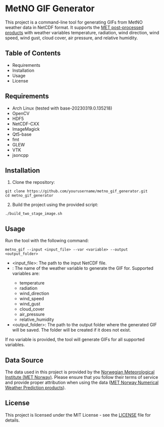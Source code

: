 # MetNO GIF Generator

This project is a command-line tool for generating GIFs from MetNO weather data in NetCDF format.
It supports the [MET post-processed products](https://thredds.met.no/thredds/metno.html) with weather variables
temperature, radiation, wind direction, wind speed, wind gust, cloud cover, air pressure, and relative humidity.

## Table of Contents

- Requirements
- Installation
- Usage
- License

## Requirements

- Arch Linux (tested with base-20230319.0.135218)
- OpenCV
- HDF5
- NetCDF-CXX
- ImageMagick
- Qt5-base
- fmt
- GLEW
- VTK
- jsoncpp

## Installation

1. Clone the repository:
```
git clone https://github.com/yourusername/metno_gif_generator.git
cd metno_gif_generator
```
2. Build the project using the provided script:
```
./build_two_stage_image.sh
```

## Usage

Run the tool with the following command:
```
metno_gif --input <input_file> --var <variable> --output <output_folder>
```
- <input_file>: The path to the input NetCDF file.
- <variable>: The name of the weather variable to generate the GIF for. Supported variables are:
    * temperature
    * radiation
    * wind_direction
    * wind_speed
    * wind_gust
    * cloud_cover
    * air_pressure
    * relative_humidity
- <output_folder>: The path to the output folder where the generated GIF will be saved. The folder will be created if it does not exist.

If no variable is provided, the tool will generate GIFs for all supported variables.

## Data Source
The data used in this project is provided by the [Norwegian Meteorological Institute (MET Norway)](https://www.met.no/en).
Please ensure that you follow their terms of service and provide proper attribution when using the data ([MET Norway Numerical Weather Prediction products](https://thredds.met.no/thredds/metno.html)).

## License

This project is licensed under the MIT License - see the [LICENSE](https://mit-license.org/) file for details.
